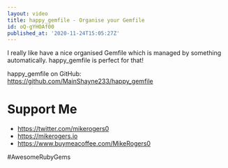 ```yaml
---
layout: video
title: happy_gemfile - Organise your Gemfile
id: oQ-gYHOAf00
published_at: '2020-11-24T15:05:27Z'
---
```

I really like have a nice organised Gemfile which is managed by something automatically. happy_gemfile is perfect for that!

happy_gemfile on GitHub: https://github.com/MainShayne233/happy_gemfile

# Support Me

- https://twitter.com/mikerogers0
- https://mikerogers.io
- https://www.buymeacoffee.com/MikeRogers0

#AwesomeRubyGems